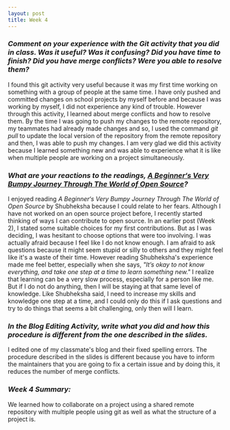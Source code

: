 ```yaml
---
layout: post
title: Week 4
---
```

### **_Comment on your experience with the Git activity that you did in class. Was it useful? Was it confusing? Did you have time to finish? Did you have merge conflicts? Were you able to resolve them?_**  
  I found this git activity very useful because it was my first time working on something with a group of people at the same time. I have only pushed and committed changes on school projects by myself before and because I was working by myself, I did not experience any kind of trouble. However through this activity, I learned about merge conflicts and how to resolve them. By the time I was going to push my changes to the remote repository, my teammates had already made changes and so, I used the command _git pull_ to update the local version of the repository from the remote repository and then, I was able to push my changes. I am very glad we did this activity because I learned something new and was able to experience what it is like when multiple people are working on a project simultaneously. 
### **_What are your reactions to the readings, [A Beginner‘s Very Bumpy Journey Through The World of Open Source][link]?_**  
  I enjoyed reading _A Beginner‘s Very Bumpy Journey Through The World of Open Source_ by Shubheksha because I could relate to her fears. Although I have not worked on an open source project before, I recently started thinking of ways I can contribute to open source. In an earlier post (Week 2), I stated some suitable choices for my first contributions. But as I was deciding, I was hesitant to choose options that were too involving. I was actually afraid because I feel like I do not know enough. I am afraid to ask questions because it might seem stupid or silly to others and they might feel like it's a waste of their time. However reading Shubheksha's experience made me feel better, especially when she says, _"It’s okay to not know everything, and take one step at a time to learn something new."_ I realize that learning can be a very slow process, especially for a person like me. But if I do not do anything, then I will be staying at that same level of knowledge. Like Shubheksha said, I need to increase my skills and knowledge one step at a time, and I could only do this if I ask questions and try to do things that seems a bit challenging, only then will I learn. 

### **_In the Blog Editing Activity, write what you did and how this procedure is different from the one described in the slides._**  
  I edited one of my classmate's blog and their fixed spelling errors. The procedure described in the slides is different because you have to inform the maintainers that you are going to fix a certain issue and by doing this, it reduces the number of merge conflicts.

### **_Week 4 Summary:_**  
  We learned how to collaborate on a project using a shared remote repository with multiple people using git as well as what the structure of a project is. 

[link]: https://www.freecodecamp.org/news/a-beginners-very-bumpy-journey-through-the-world-of-open-source-4d108d540b39/
